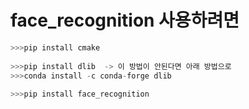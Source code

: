 # face_recognition 사용하려면   
```python
>>>pip install cmake   
       
>>>pip install dlib  -> 이 방법이 안된다면 아래 방법으로   
>>>conda install -c conda-forge dlib   
    
>>>pip install face_recognition
```
